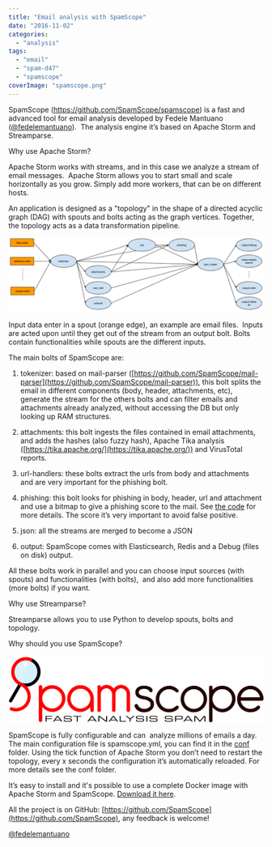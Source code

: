 ```yaml
---
title: "Email analysis with SpamScope"
date: "2016-11-02"
categories: 
  - "analysis"
tags: 
  - "email"
  - "spam-d47"
  - "spamscope"
coverImage: "spamscope.png"
---
```


SpamScope (https://github.com/SpamScope/spamscope) is a fast and advanced tool for email analysis developed by Fedele Mantuano ([@fedelemantuano](https://twitter.com/fedelemantuano)).  The analysis engine it’s based on Apache Storm and Streamparse.

Why use Apache Storm?

Apache Storm works with streams, and in this case we analyze a stream of email messages.  Apache Storm allows you to start small and scale horizontally as you grow. Simply add more workers, that can be on different hosts.

An application is designed as a "topology" in the shape of a directed acyclic graph (DAG) with spouts and bolts acting as the graph vertices. Together, the topology acts as a data transformation pipeline. 

![](images/schema_topology.png)

Input data enter in a spout (orange edge), an example are email files.  Inputs are acted upon until they get out of the stream from an output bolt. Bolts contain functionalities while spouts are the different inputs.

The main bolts of SpamScope are:

1. tokenizer: based on mail-parser ([https://github.com/SpamScope/mail-parser](https://github.com/SpamScope/mail-parser)), this bolt splits the email in different components (body, header, attachments, etc), generate the stream for the others bolts and can filter emails and attachments already analyzed, without accessing the DB but only looking up RAM structures.
    
2. attachments: this bolt ingests the files contained in email attachments, and adds the hashes (also fuzzy hash), Apache Tika analysis ([https://tika.apache.org/](https://tika.apache.org/)) and VirusTotal reports.
    
3. url-handlers: these bolts extract the urls from body and attachments and are very important for the phishing bolt.
    
4. phishing: this bolt looks for phishing in body, header, url and attachment and use a bitmap to give a phishing score to the mail. See [the code](https://github.com/SpamScope/spamscope/blob/develop/src/modules/phishing_bitmap.py) for more details. The score it’s very important to avoid false positive.
    
5. json: all the streams are merged to become a JSON
    
6. output: SpamScope comes with Elasticsearch, Redis and a Debug (files on disk) output.
    

All these bolts work in parallel and you can choose input sources (with spouts) and functionalities (with bolts),  and also add more functionalities (more bolts) if you want.

Why use Streamparse?

Streamparse allows you to use Python to develop spouts, bolts and topology.

Why should you use SpamScope?

![](images/spamscope.png)

SpamScope is fully configurable and can  analyze millions of emails a day. The main configuration file is spamscope.yml, you can find it in the [conf](https://github.com/SpamScope/spamscope/tree/develop/conf) folder. Using the tick function of Apache Storm you don’t need to restart the topology, every x seconds the configuration it’s automatically reloaded. For more details see the conf folder.

It’s easy to install and it's possible to use a complete Docker image with Apache Storm and SpamScope. [Download it here](https://hub.docker.com/r/fmantuano/spamscope/).

All the project is on GitHub: [https://github.com/SpamScope](https://github.com/SpamScope), any feedback is welcome!

[@fedelemantuano](https://twitter.com/fedelemantuano)
